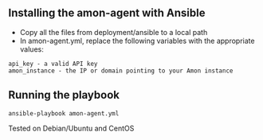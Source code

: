 ## Installing the amon-agent with Ansible

- Copy all the files from deployment/ansible to a local path
- In amon-agent.yml, replace the following variables with the appropriate values:


```
api_key - a valid API key 
amon_instance - the IP or domain pointing to your Amon instance
```

## Running the playbook 



```
ansible-playbook amon-agent.yml
```

Tested on Debian/Ubuntu and CentOS